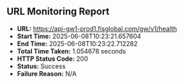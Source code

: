 ## URL Monitoring Report

- **URL:** https://api-gw1-prod1.fisglobal.com/gw/v1/health
- **Start Time:** 2025-06-08T10:23:21.657604
- **End Time:** 2025-06-08T10:23:22.712282
- **Total Time Taken:** 1.054678 seconds
- **HTTP Status Code:** 200
- **Status:** Success
- **Failure Reason:** N/A
